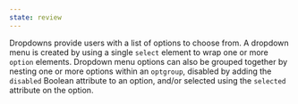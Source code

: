 ```yaml
---
state: review
---
```


Dropdowns provide users with a list of options to choose from. A dropdown menu is created by using a single `select` element to wrap one or more `option` elements. Dropdown menu options can also be grouped together by nesting one or more options within an `optgroup`, disabled by adding the `disabled` Boolean attribute to an option, and/or selected using the `selected` attribute on the option.